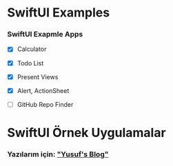 # SwiftUI Examples

### SwiftUI Exapmle Apps
- [X] Calculator
- [X] Todo List
- [X] Present Views
- [X] Alert, ActionSheet
- [ ] GitHub Repo Finder




# SwiftUI Örnek Uygulamalar

### Yazılarım için: ["Yusuf's Blog"](https://yusufozgul.com)
